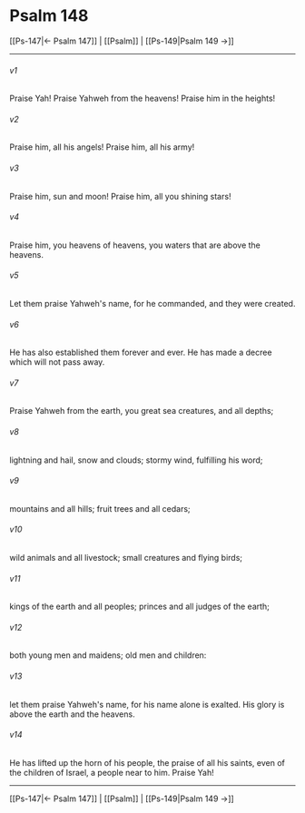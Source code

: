 # Psalm 148

[[Ps-147|← Psalm 147]] | [[Psalm]] | [[Ps-149|Psalm 149 →]]
***



###### v1 
Praise Yah! Praise Yahweh from the heavens! Praise him in the heights! 

###### v2 
Praise him, all his angels! Praise him, all his army! 

###### v3 
Praise him, sun and moon! Praise him, all you shining stars! 

###### v4 
Praise him, you heavens of heavens, you waters that are above the heavens. 

###### v5 
Let them praise Yahweh's name, for he commanded, and they were created. 

###### v6 
He has also established them forever and ever. He has made a decree which will not pass away. 

###### v7 
Praise Yahweh from the earth, you great sea creatures, and all depths; 

###### v8 
lightning and hail, snow and clouds; stormy wind, fulfilling his word; 

###### v9 
mountains and all hills; fruit trees and all cedars; 

###### v10 
wild animals and all livestock; small creatures and flying birds; 

###### v11 
kings of the earth and all peoples; princes and all judges of the earth; 

###### v12 
both young men and maidens; old men and children: 

###### v13 
let them praise Yahweh's name, for his name alone is exalted. His glory is above the earth and the heavens. 

###### v14 
He has lifted up the horn of his people, the praise of all his saints, even of the children of Israel, a people near to him. Praise Yah!

***
[[Ps-147|← Psalm 147]] | [[Psalm]] | [[Ps-149|Psalm 149 →]]
